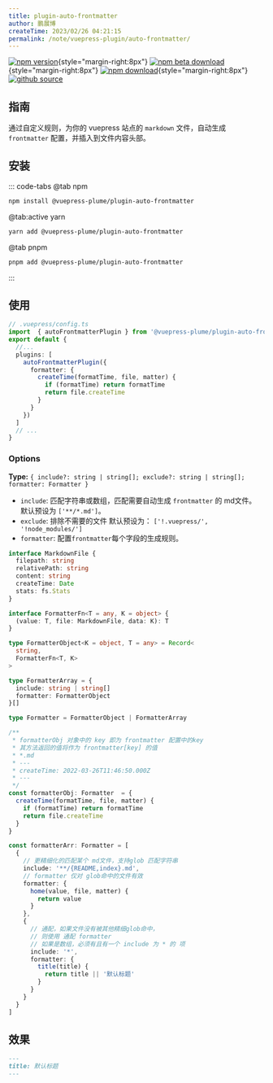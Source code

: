 ```yaml
---
title: plugin-auto-frontmatter
author: 鹏展博
createTime: 2023/02/26 04:21:15
permalink: /note/vuepress-plugin/auto-frontmatter/
---
```


[![npm version](https://img.shields.io/npm/v/@vuepress-plume/plugin-auto-frontmatter?color=32A9C3&labelColor=1B3C4A&label=npm)](https://www.npmjs.com/package/@vuepress-plume/plugin-auto-frontmatter){style="margin-right:8px"}
[![npm beta download](https://img.shields.io/npm/dy/@vuepress-plume/vuepress-plugin-auto-frontmatter?color=32A9C3&labelColor=1B3C4A&label=beta%20downloads)](https://www.npmjs.com/package/@vuepress-plume/plugin-auto-frontmatter){style="margin-right:8px"}
[![npm download](https://img.shields.io/npm/dy/@vuepress-plume/plugin-auto-frontmatter?color=32A9C3&labelColor=1B3C4A&label=downloads)](https://www.npmjs.com/package/@vuepress-plume/plugin-auto-frontmatter){style="margin-right:8px"}
[![github source](https://img.shields.io/badge/source-a?logo=github&color=1B3C4A)](https://github.com/pengzhanbo/vuepress-theme-plume/tree/main/plugins/plugin-auto-frontmatter)



## 指南

通过自定义规则，为你的 vuepress 站点的 `markdown` 文件，自动生成 `frontmatter` 配置，并插入到文件内容头部。

## 安装

::: code-tabs
@tab  npm
``` sh
npm install @vuepress-plume/plugin-auto-frontmatter
```

@tab:active yarn
``` sh
yarn add @vuepress-plume/plugin-auto-frontmatter
```

@tab pnpm
``` sh
pnpm add @vuepress-plume/plugin-auto-frontmatter
```
:::

## 使用

```ts
// .vuepress/config.ts
import  { autoFrontmatterPlugin } from '@vuepress-plume/plugin-auto-frontmatter'
export default {
  //...
  plugins: [
    autoFrontmatterPlugin({
      formatter: {
        createTime(formatTime, file, matter) {
          if (formatTime) return formatTime
          return file.createTime
        }
      }
    })
  ]
  // ...
}
```

### Options

**Type:**  `{ include?: string | string[]; exclude?: string | string[]; formatter: Formatter }`

- `include`:  匹配字符串或数组，匹配需要自动生成 `frontmatter` 的 md文件。 默认预设为 `['**/*.md']`。
- `exclude`:  排除不需要的文件 默认预设为： `['!.vuepress/', '!node_modules/']`
- `formatter`: 配置`frontmatter`每个字段的生成规则。

```ts
interface MarkdownFile {
  filepath: string
  relativePath: string
  content: string
  createTime: Date
  stats: fs.Stats
}

interface FormatterFn<T = any, K = object> {
  (value: T, file: MarkdownFile, data: K): T
}

type FormatterObject<K = object, T = any> = Record<
  string,
  FormatterFn<T, K>
>

type FormatterArray = {
  include: string | string[]
  formatter: FormatterObject
}[]

type Formatter = FormatterObject | FormatterArray

/**
 * formatterObj 对象中的 key 即为 frontmatter 配置中的key
 * 其方法返回的值将作为 frontmatter[key] 的值
 * *.md
 * ---
 * createTime: 2022-03-26T11:46:50.000Z
 * ---
 */
const formatterObj: Formatter  = {
  createTime(formatTime, file, matter) {
    if (formatTime) return formatTime
    return file.createTime
  }
}

const formatterArr: Formatter = [
  {
    // 更精细化的匹配某个 md文件，支持glob 匹配字符串
    include: '**/{README,index}.md',
    // formatter 仅对 glob命中的文件有效
    formatter: {
      home(value, file, matter) {
        return value
      }
    },
    {
      // 通配，如果文件没有被其他精细glob命中，
      // 则使用 通配 formatter
      // 如果是数组，必须有且有一个 include 为 * 的 项
      include: '*',
      formatter: {
        title(title) {
          return title || '默认标题'
        }
      }
    }
  }
]

```


## 效果

```md
---
title: 默认标题
---
```
